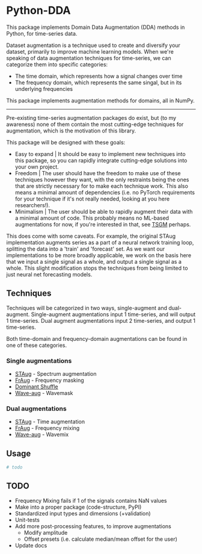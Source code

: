 # Python-DDA

This package implements Domain Data Augmentation (DDA) methods in Python, for
time-series data.

Dataset augmentation is a technique used to create and diversify your dataset,
primarily to improve machine learning models. When we're speaking of data
augmentation techniques for time-series, we can categorize them into specific categories:

- The time domain, which represents how a signal changes over time
- The frequency domain, which represents the same singal, but in its underlying frequencies

This package implements augmentation methods for domains, all in NumPy.

______________________________________________________________________

Pre-existing time-series augmentation packages do exist, but (to my awareness) none
of them contain the most cutting-edge techniques for augmentation, which is the motivation
of this library.

This package will be designed with these goals:

- Easy to expand | It should be easy to implement new techniques into this package,
  so you can rapidly integrate cutting-edge solutions into your own project.
- Freedom | The user should have the freedom to make use of these techniques however
  they want, with the only restraints being the ones that are strictly necessary
  for to make each technique work. This also means a minimal amount of
  dependencies (i.e. no PyTorch requirements for your technique if it's not really
  needed, looking at you here researchers!).
- Minimalism | The user should be able to rapidly augment their data with a minimal
  amount of code. This probably means no ML-based augmentations for now, if you're
  interested in that, see [TSGM](https://github.com/AlexanderVNikitin/tsgm) perhaps.

This does come with some caveats. For example, the original STAug
implementation augments series as a part of a neural network training loop,
splitting the data into a 'train' and 'forecast' set. As we want our implementations
to be more broadly applicable, we work on the basis here that we input a single
signal as a whole, and output a single signal as a whole. This slight modification
stops the techniques from being limited to just neural net forecasting models.

## Techniques

Techniques will be categorized in two ways, single-augment and dual-augment. Single-augment
augmentations input 1 time-series, and will output 1 time-series. Dual augment
augmentations input 2 time-series, and output 1 time-series.

Both time-domain and frequency-domain augmentations can be found in one of these
categories.

### Single augmentations

- [STAug](https://doi.org/10.48550/arXiv.2303.14254) - Spectrum augmentation
- [FrAug](https://doi.org/10.48550/arXiv.2302.09292) - Frequency masking
- [Dominant Shuffle](https://doi.org/10.48550/arXiv.2405.16456)
- [Wave-aug](https://arxiv.org/abs/2408.10951) - Wavemask

### Dual augmentations

- [STAug](https://doi.org/10.48550/arXiv.2303.14254) - Time augmentation
- [FrAug](https://doi.org/10.48550/arXiv.2302.09292) - Frequency mixing
- [Wave-aug](https://arxiv.org/abs/2408.10951) - Wavemix

## Usage

```python
# todo
```

## TODO

- Frequency Mixing fails if 1 of the signals contains NaN values
- Make into a proper package (code-structure, PyPI)
- Standardized input types and dimensions (+validation)
- Unit-tests
- Add more post-processing features, to improve augmentations
  - Modify amplitude
  - Offset presets (i.e. calculate median/mean offset for the user)
- Update docs
